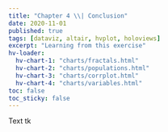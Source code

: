 ```yaml
---
title: "Chapter 4 \\| Conclusion"
date: 2020-11-01
published: true
tags: [dataviz, altair, hvplot, holoviews]
excerpt: "Learning from this exercise"
hv-loader:
  hv-chart-1: "charts/fractals.html"
  hv-chart-2: "charts/populations.html"
  hv-chart-3: "charts/corrplot.html"
  hv-chart-4: "charts/variables.html"
toc: false
toc_sticky: false
---
```

Text tk
